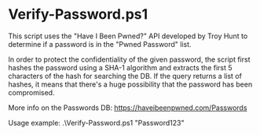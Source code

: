 # Verify-Password.ps1
This script uses the "Have I Been Pwned?" API developed by Troy Hunt
to determine if a password is in the "Pwned Password" list.

In order to protect the confidentiality of the given password, 
the script first hashes the password using a SHA-1 algorithm and extracts
the first 5 characters of the hash for searching the DB. If the query
returns a list of hashes, it means that there's a huge possibility that
the password has been compromised.

More info on the Passwords DB: https://haveibeenpwned.com/Passwords
 
Usage example:
.\Verify-Password.ps1 "Password123"
